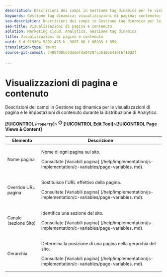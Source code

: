 ```yaml
---
description: Descrizioni dei campi in Gestione tag dinamica per le visualizzazioni di pagina e le impostazioni di contenuto durante la distribuzione di Analytics.
keywords: Gestione tag dinamica; visualizzazioni di pagina; contenuto; nome pagina; override URL pagina; channel; sezione del sito; gerarchico
seo-description: Descrizioni dei campi in Gestione tag dinamica per le visualizzazioni di pagina e le impostazioni di contenuto durante la distribuzione di Analytics.
seo-title: Visualizzazioni di pagina e contenuto
solution: Marketing Cloud, Analytics, Gestione tag dinamica
title: Visualizzazioni di pagina e contenuto
uuid: 6 d 019304-5892-475 b -9887-00 f 86983 f 859
translation-type: tm+mt
source-git-commit: 3489f00bd7dddefda0420fc361056416f6f10d3f

---
```



# Visualizzazioni di pagina e contenuto

Descrizioni dei campi in Gestione tag dinamica per le visualizzazioni di pagina e le impostazioni di contenuto durante la distribuzione di Analytics.

**[!UICONTROL  *`Property`*]**&gt;![](assets/settings_gear.png)**[!UICONTROL Edit Tool]**&gt;**[!UICONTROL Page Views & Content]**

<table id="table_654149A8A66B404BBF9BAF8EC67F5F8F"> 
 <thead> 
  <tr> 
   <th colname="col1" class="entry"> Elemento </th> 
   <th colname="col2" class="entry"> Descrizione </th> 
  </tr> 
 </thead>
 <tbody> 
  <tr> 
   <td colname="col1"> Nome pagina </td> 
   <td colname="col2"> <p>Nome di ogni pagina sul sito. </p> <p>Consultate [Variabili pagina] (/help/implementation/js-implementation/c-variables/page-variables. md). </p> </td> 
  </tr> 
  <tr> 
   <td colname="col1"> Override URL pagina </td> 
   <td colname="col2"> <p> Sostituisce l'URL effettivo della pagina. </p> <p>Consultate [Variabili pagina] (/help/implementation/js-implementation/c-variables/page-variables. md). </p> </td> 
  </tr> 
  <tr> 
   <td colname="col1"> Canale (sezione Sito) </td> 
   <td colname="col2"> <p>Identifica una sezione del sito. </p> <p>Consultate [Variabili pagina] (/help/implementation/js-implementation/c-variables/page-variables. md). </p> </td> 
  </tr> 
  <tr> 
   <td colname="col1"> Gerarchia </td> 
   <td colname="col2"> <p>Determina la posizione di una pagina nella gerarchia del sito. </p> <p>Consultate [Variabili pagina] (/help/implementation/js-implementation/c-variables/page-variables. md). </p> </td> 
  </tr> 
 </tbody> 
</table>

